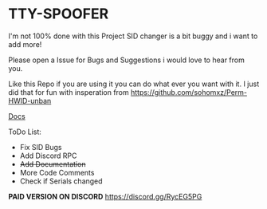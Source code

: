 # TTY-SPOOFER

I'm not 100% done with this Project SID changer is a bit buggy and i want to add more!

Please open a Issue for Bugs and Suggestions i would love to hear from you.

Like this Repo if you are using it you can do what ever you want with it. I just did that for fun with insperation from https://github.com/sohomxz/Perm-HWID-unban

[Docs](https://github.com/SkyAlumny/TTY-SPOOFER/wiki)

ToDo List:

- Fix SID Bugs
- Add Discord RPC
-  ~~Add Documentation~~
- More Code Comments
- Check if Serials changed

**PAID VERSION ON DISCORD**
https://discord.gg/RycEG5PG
